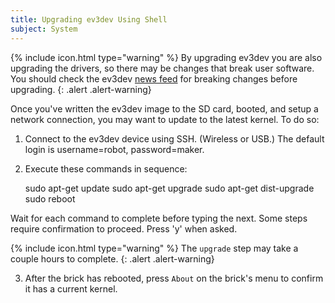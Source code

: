 ```yaml
---
title: Upgrading ev3dev Using Shell
subject: System
---
```


{% include icon.html type="warning" %}
By upgrading ev3dev you are also upgrading the drivers, so there may be changes that break user software. 
You should check the ev3dev [news feed](http://www.ev3dev.org/news/) for breaking changes before upgrading.
{: .alert .alert-warning}

Once you've written the ev3dev image to the SD card, booted, and setup a network 
connection, you may want to update to the latest kernel.  To do so:

1. Connect to the ev3dev device using SSH.  (Wireless or USB.)  The default login is 
username=robot, password=maker.

2. Execute these commands in sequence:

    sudo apt-get update
    sudo apt-get upgrade
    sudo apt-get dist-upgrade
    sudo reboot

Wait for each command to complete before typing the next.  Some steps require 
confirmation to proceed.  Press 'y' when asked.  

{% include icon.html type="warning" %}
The `upgrade` step may take a couple hours to complete.
{: .alert .alert-warning}

3. After the brick has rebooted, press `About` on the brick's menu to confirm it
has a current kernel.
